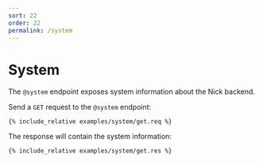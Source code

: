 ```yaml
---
sort: 22
order: 22
permalink: /system
---
```


# System

The `@system` endpoint exposes system information about the Nick backend.

Send a `GET` request to the `@system` endpoint:

```
{% include_relative examples/system/get.req %}
```

The response will contain the system information:

```
{% include_relative examples/system/get.res %}
```
